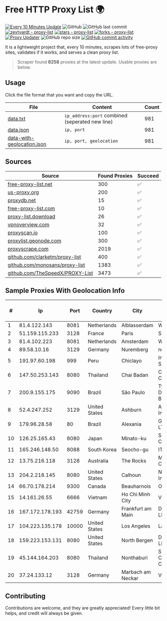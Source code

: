 
# Free HTTP Proxy List 🌍

[![Every 10 Minutes Update](https://github.com/mertguvencli/http-proxy-list/actions/workflows/main.yml/badge.svg?branch=main)](https://github.com/mertguvencli/http-proxy-list/actions/workflows/main.yml)
![GitHub](https://img.shields.io/github/license/mertguvencli/http-proxy-list)
![GitHub last commit](https://img.shields.io/github/last-commit/mertguvencli/http-proxy-list)
[![zevtyardt - proxy-list](https://img.shields.io/static/v1?label=zevtyardt&message=proxy-list&color=blue&logo=github)](https://github.com/zevtyardt/proxy-list "Go to GitHub repo")
[![stars - proxy-list](https://img.shields.io/github/stars/zevtyardt/proxy-list?style=social)](https://github.com/zevtyardt/proxy-list)
[![forks - proxy-list](https://img.shields.io/github/forks/zevtyardt/proxy-list?style=social)](https://github.com/zevtyardt/proxy-list)
[![Proxy Updater](https://github.com/zevtyardt/proxy-list/workflows/Proxy%20Updater/badge.svg)](https://github.com/zevtyardt/proxy-list/actions?query=workflow:"Proxy+Updater")
![GitHub repo size](https://img.shields.io/github/repo-size/zevtyardt/proxy-list)
[![GitHub commit activity](https://img.shields.io/github/commit-activity/m/zevtyardt/proxy-list?logo=commits)](https://github.com/zevtyardt/proxy-list/commits/main)

It is a lightweight project that, every 10 minutes, scrapes lots of free-proxy sites, validates if it works, and serves a clean proxy list.

> Scraper found **8258** proxies at the latest update. Usable proxies are below.

## Usage

Click the file format that you want and copy the URL.

|File|Content|Count|
|----|-------|-----|
|[data.txt](https://raw.githubusercontent.com/mertguvencli/http-proxy-list/main/proxy-list/data.txt)|`ip_address:port` combined (seperated new line)|981|
|[data.json](https://raw.githubusercontent.com/mertguvencli/http-proxy-list/main/proxy-list/data.json)|`ip, port`|981|
|[data-with-geolocation.json](https://raw.githubusercontent.com/mertguvencli/http-proxy-list/main/proxy-list/data-with-geolocation.json)|`ip, port, geolocation`|981|

## Sources

|Source|Found Proxies|Succeed|
|------|-------------|-------|
|[free-proxy-list.net](https://free-proxy-list.net)|300|✅|
|[us-proxy.org](https://www.us-proxy.org)|200|✅|
|[proxydb.net](http://proxydb.net)|15|✅|
|[free-proxy-list.com](https://free-proxy-list.com/?page=&port=&type%5B%5D=http&type%5B%5D=https&up_time=0&search=Search)|10|✅|
|[proxy-list.download](https://www.proxy-list.download/HTTP)|26|✅|
|[vpnoverview.com](https://vpnoverview.com/privacy/anonymous-browsing/free-proxy-servers)|32|✅|
|[proxyscan.io](https://www.proxyscan.io)|100|✅|
|[proxylist.geonode.com](https://proxylist.geonode.com/api/proxy-list?limit=300&page=1&sort_by=lastChecked&sort_type=desc&protocols=http,https)|300|✅|
|[proxyscrape.com](https://api.proxyscrape.com/v2/?request=displayproxies&protocol=http&timeout=10000&country=all&ssl=all&anonymity=all)|2019|✅|
|[github.com/clarketm/proxy-list](https://raw.githubusercontent.com/clarketm/proxy-list/master/proxy-list-raw.txt)|400|✅|
|[github.com/monosans/proxy-list](https://raw.githubusercontent.com/monosans/proxy-list/main/proxies/http.txt)|1383|✅|
|[github.com/TheSpeedX/PROXY-List](https://raw.githubusercontent.com/TheSpeedX/PROXY-List/master/http.txt)|3473|✅|


## Sample Proxies With Geolocation Info

|#|Ip|Port|Country|City|Internet Service Provider|
|-|--|----|-------|----|-------------------------|
|1|81.4.122.143|8081|Netherlands|Alblasserdam|WeservIT|
|2|51.159.115.233|3128|France|Paris|SCALEWAY|
|3|81.4.102.223|8081|Netherlands|Amsterdam|WeservIT|
|4|89.58.10.16|3129|Germany|Nuremberg|netcup GmbH|
|5|191.97.60.198|999|Peru|Chiclayo|Internexa Peru S.A|
|6|147.50.253.143|8080|Thailand|Chai Badan|Cloudforest Co., ltd.|
|7|200.9.155.175|9090|Brazil|São Paulo|Tyna Host - Datacenter no Brasil|
|8|52.4.247.252|3129|United States|Ashburn|Amazon.com, Inc.|
|9|179.96.28.58|80|Brazil|Alexania|G8 NETWORKS LTDA|
|10|126.25.165.43|8080|Japan|Minato-ku|Softbank BB Corp.|
|11|165.246.148.50|8088|South Korea|Seocho-gu|ITIS|
|12|13.75.216.118|3128|Australia|The Rocks|Microsoft Corporation|
|13|204.2.218.145|8080|United States|Calhoun|NTT America, Inc.|
|14|66.70.178.214|9300|Canada|Beauharnois|OVH SAS|
|15|14.161.26.55|6666|Vietnam|Ho Chi Minh City|VNPT|
|16|167.172.178.193|42759|Germany|Frankfurt am Main|DigitalOcean, LLC|
|17|104.223.135.178|10000|United States|Los Angeles|LayerHost|
|18|159.223.153.131|8080|United States|North Bergen|DigitalOcean, LLC|
|19|45.144.164.203|8080|Thailand|Nonthaburi|Siamdata Communication Co.|
|20|37.24.133.12|3128|Germany|Marbach am Neckar|Vodafone|



## Contributing

Contributions are welcome, and they are greatly appreciated! Every
little bit helps, and credit will always be given.

